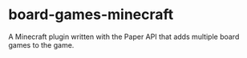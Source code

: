 # board-games-minecraft
A Minecraft plugin written with the Paper API that adds multiple board games to the game.
